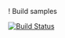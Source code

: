 ! Build samples

[![Build Status](http://apibeta.shippable.com/projects/536094ae067503f30038ca0c/badge)](http://beta.shippable.com/projects/536094ae067503f30038ca0c/builds/6/projects/536094ae067503f30038ca0c)
